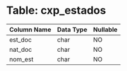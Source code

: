 # Table: cxp_estados

| Column Name | Data Type | Nullable |
|-------------|-----------|----------|
| est_doc | char | NO |
| nat_doc | char | NO |
| nom_est | char | NO |
